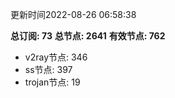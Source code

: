 更新时间2022-08-26 06:58:38

**总订阅: 73**
**总节点: 2641**
**有效节点: 762**
- v2ray节点: 346
- ss节点: 397
- trojan节点: 19
